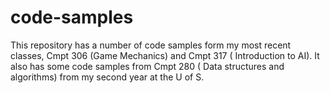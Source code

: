 # code-samples
This repository has a number of code samples form my most recent classes, Cmpt 306 (Game Mechanics) and Cmpt 317 ( Introduction to AI). It also has some code samples from Cmpt 280 ( Data structures and algorithms) from my second year at the U of S.
